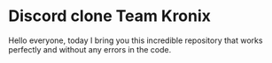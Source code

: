 # Discord clone Team Kronix
Hello everyone, today I bring you this incredible repository that works perfectly and without any errors in the code. 
